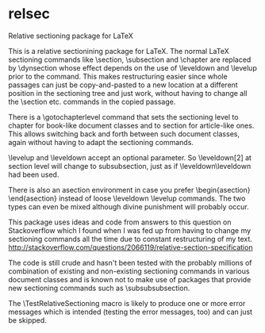 relsec
======

Relative sectioning package for LaTeX

This is a relative sectionining package for LaTeX.
The normal LaTeX sectioning commands like \section,
\subsection and \chapter are replaced by \dynsection
whose effect depends on the use of \leveldown and
\levelup prior to the command. This makes restructuring
easier since whole passages can just be copy-and-pasted
to a new location at a different position in the
sectioning tree and just work, without having to change
all the \section etc. commands in the copied passage.

There is a \gotochapterlevel command that sets the
sectioning level to chapter for book-like document
classes and to section for article-like ones. This
allows switching back and forth between such document
classes, again without having to adapt the sectioning
commands.

\levelup and \leveldown accept an optional parameter.
So \leveldown[2] at section level will change to
subsubsection, just as if \leveldown\leveldown had
been used.

There is also an asection environment in case you prefer
\begin{asection} \end{asection} instead of loose \leveldown
\levelup commands. The two types can even be mixed although
divine punishment will probably occur.

This package uses ideas and code from answers to this
question on Stackoverflow which I found when I was fed up
from having to change my sectioning commands all the time
due to constant restructuring of my text.
http://stackoverflow.com/questions/2066119/relative-section-specification

The code is still crude and hasn't been tested with the
probably millions of combination of existing and non-existing
sectioning commands in various document classes and is
known not to make use of packages that provide new sectioning
commands such as \subsubsubsection.

The \TestRelativeSectioning macro is likely to produce one or more
error messages which is intended (testing the error messages, too)
and can just be skipped.
